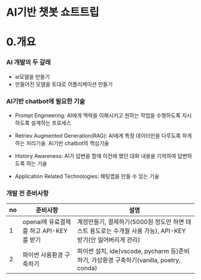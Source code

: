 # AI기반 챗봇 쇼트트립

# 0.개요

### AI 개발의 두 갈래

 - ai모델을 만들기
 - 만들어진 모델을 토대로 어플리케이션 만들기


### AI기반 chatbot에 필요한 기술

 - Prompt Engineering: AI에게 맥락을 이해시키고 원하는 작업을 수행하도록 지시하도록 설계하는 프로세스

 - Retriev Augmented Generation(RAG): AI에게 특정 데이터만을 다루도록 하게하는 처리기술. AI기반 chatbot의 핵심기술

 - History Awareness: AI가 답변을 할때 이전에 했던 대화 내용을 기억하여 답변하도록 하는 기술

 - Application Related Technologies: 채팅앱을 만들 수 있는 기술


### 개발 전 준비사항

|no|준비사항|설명|
|---|---|---|
|1|openai에 유료결제를 하고 API-KEY를 받기|계정만들기, 결제하기(5000원 정도만 하면 테스트 용도로는 수개월 사용 가능), API-KEY 받기(안 잃어버리게 관리)|
|2|파이썬 사용환경 구축하기|파이썬 설치, ide(vscode, pycharm 등)준비하기, 가상환경 구축하기(vanilla, poetry, conda)|



